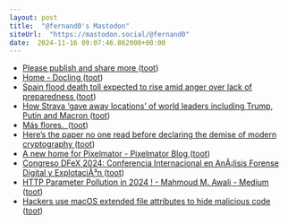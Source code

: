 ```yaml
---
layout: post
title:  "@fernand0's Mastodon"
siteUrl:  "https://mastodon.social/@fernand0"
date:  2024-11-16 09:07:46.862000+00:00
---
```

*  [Please publish and share more ](https://micro.webology.dev/2024/11/02/please-publish-and.htm) ([toot](https://mastodon.social/@fernand0/113491841309749943))
*  [Home - Docling ](https://ds4sd.github.io/docling/#ibm-open-source-a) ([toot](https://mastodon.social/@fernand0/113490895686503789))
*  [Spain flood death toll expected to rise amid anger over lack of preparedness ](https://www.theguardian.com/world/2024/oct/31/spain-floods-death-toll-valencia-missing-peopl) ([toot](https://mastodon.social/@fernand0/113490248325485603))
*  [How Strava ‘gave away locations’ of world leaders including Trump, Putin and Macron ](https://www.independent.co.uk/world/strava-security-trump-putin-macron-secret-service-b2637282.htm) ([toot](https://mastodon.social/@fernand0/113488466847597049))
*  [Más flores.  ](https://avecesunafoto.wordpress.com/2024/11/15/mas-flores-6) ([toot](https://mastodon.social/@fernand0/113488413283765476))
*  [Here’s the paper no one read before declaring the demise of modern cryptography ](https://arstechnica.com/information-technology/2024/10/the-sad-bizarre-tale-of-hype-fueling-fears-that-modern-cryptography-is-dead) ([toot](https://mastodon.social/@fernand0/113488095626072850))
*  [A new home for Pixelmator - Pixelmator Blog ](https://www.pixelmator.com/blog/2024/11/01/a-new-home-for-pixelmator) ([toot](https://mastodon.social/@fernand0/113487814695632674))
*  [Congreso DFeX 2024: Conferencia Internacional en AnÃ¡lisis Forense Digital y ExplotaciÃ³n   ](https://ciberseguridad.unizar.es/congreso-dfex/) ([toot](https://mastodon.social/@fernand0/113487741752489881))
*  [HTTP Parameter Pollution in 2024 ! - Mahmoud M. Awali - Medium ](https://medium.com/@0xAwali/http-parameter-pollution-in-2024-32ec1b810f8) ([toot](https://mastodon.social/@fernand0/113487028544202537))
*  [Hackers use macOS extended file attributes to hide malicious code ](https://www.bleepingcomputer.com/news/security/hackers-use-macos-extended-file-attributes-to-hide-malicious-code) ([toot](https://mastodon.social/@fernand0/113486751841960485))
